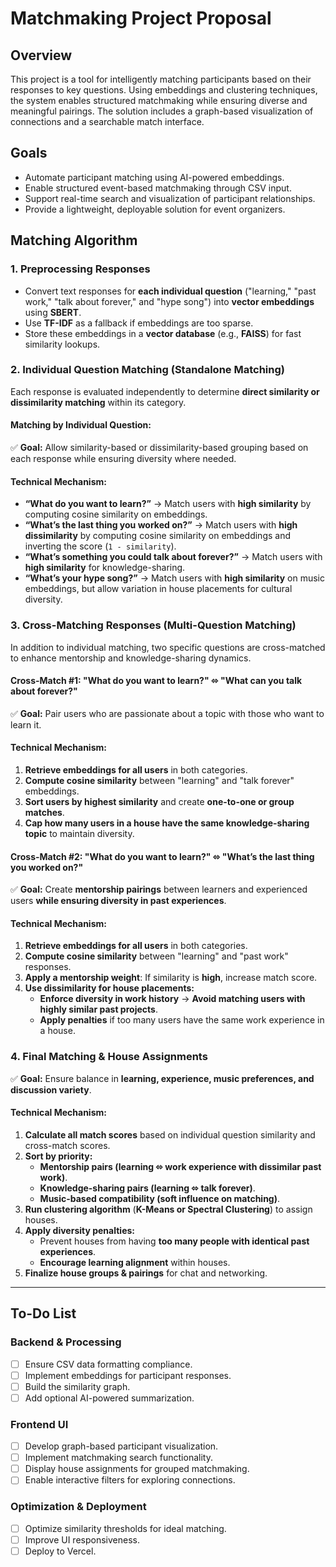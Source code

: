 # Matchmaking Project Proposal

## **Overview**
This project is a tool for intelligently matching participants based on their responses to key questions. Using embeddings and clustering techniques, the system enables structured matchmaking while ensuring diverse and meaningful pairings. The solution includes a graph-based visualization of connections and a searchable match interface.

## **Goals**
- Automate participant matching using AI-powered embeddings.
- Enable structured event-based matchmaking through CSV input.
- Support real-time search and visualization of participant relationships.
- Provide a lightweight, deployable solution for event organizers.

## **Matching Algorithm**

### **1. Preprocessing Responses**
- Convert text responses for **each individual question** ("learning," "past work," "talk about forever," and "hype song") into **vector embeddings** using **SBERT**.
- Use **TF-IDF** as a fallback if embeddings are too sparse.
- Store these embeddings in a **vector database** (e.g., **FAISS**) for fast similarity lookups.

### **2. Individual Question Matching (Standalone Matching)**
Each response is evaluated independently to determine **direct similarity or dissimilarity matching** within its category.

#### **Matching by Individual Question:**
✅ **Goal:** Allow similarity-based or dissimilarity-based grouping based on each response while ensuring diversity where needed.
#### **Technical Mechanism:**
- **“What do you want to learn?”** → Match users with **high similarity** by computing cosine similarity on embeddings.
- **“What’s the last thing you worked on?”** → Match users with **high dissimilarity** by computing cosine similarity on embeddings and inverting the score (`1 - similarity`).
- **“What’s something you could talk about forever?”** → Match users with **high similarity** for knowledge-sharing.
- **“What’s your hype song?”** → Match users with **high similarity** on music embeddings, but allow variation in house placements for cultural diversity.

### **3. Cross-Matching Responses (Multi-Question Matching)**
In addition to individual matching, two specific questions are cross-matched to enhance mentorship and knowledge-sharing dynamics.

#### **Cross-Match #1: "What do you want to learn?" ⬄ "What can you talk about forever?"**
✅ **Goal:** Pair users who are passionate about a topic with those who want to learn it.
#### **Technical Mechanism:**
1. **Retrieve embeddings for all users** in both categories.
2. **Compute cosine similarity** between "learning" and "talk forever" embeddings.
3. **Sort users by highest similarity** and create **one-to-one or group matches**.
4. **Cap how many users in a house have the same knowledge-sharing topic** to maintain diversity.

#### **Cross-Match #2: "What do you want to learn?" ⬄ "What’s the last thing you worked on?"**
✅ **Goal:** Create **mentorship pairings** between learners and experienced users **while ensuring diversity in past experiences**.
#### **Technical Mechanism:**
1. **Retrieve embeddings for all users** in both categories.
2. **Compute cosine similarity** between "learning" and "past work" responses.
3. **Apply a mentorship weight**: If similarity is **high**, increase match score.
4. **Use dissimilarity for house placements:**
   - **Enforce diversity in work history** → **Avoid matching users with highly similar past projects**.
   - **Apply penalties** if too many users have the same work experience in a house.

### **4. Final Matching & House Assignments**
✅ **Goal:** Ensure balance in **learning, experience, music preferences, and discussion variety**.
#### **Technical Mechanism:**
1. **Calculate all match scores** based on individual question similarity and cross-match scores.
2. **Sort by priority:**
   - **Mentorship pairs (learning ⬄ work experience with dissimilar past work)**.
   - **Knowledge-sharing pairs (learning ⬄ talk forever)**.
   - **Music-based compatibility (soft influence on matching)**.
3. **Run clustering algorithm** (**K-Means or Spectral Clustering**) to assign houses.
4. **Apply diversity penalties:**
   - Prevent houses from having **too many people with identical past experiences**.
   - **Encourage learning alignment** within houses.
5. **Finalize house groups & pairings** for chat and networking.


---

## **To-Do List**
### **Backend & Processing**
- [ ] Ensure CSV data formatting compliance.
- [ ] Implement embeddings for participant responses.
- [ ] Build the similarity graph.
- [ ] Add optional AI-powered summarization.

### **Frontend UI**
- [ ] Develop graph-based participant visualization.
- [ ] Implement matchmaking search functionality.
- [ ] Display house assignments for grouped matchmaking.
- [ ] Enable interactive filters for exploring connections.

### **Optimization & Deployment**
- [ ] Optimize similarity thresholds for ideal matching.
- [ ] Improve UI responsiveness.
- [ ] Deploy to Vercel.